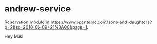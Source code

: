 # andrew-service
Reservation module in https://www.opentable.com/sons-and-daughters?p=2&sd=2018-06-09+21%3A00&page=1.

Hey Mak!